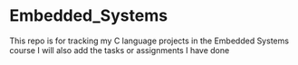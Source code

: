 # Embedded_Systems
This repo is for tracking my C language projects in the Embedded Systems course
I will also add the tasks or assignments I have done
